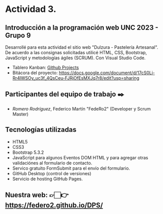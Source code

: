 # Actividad 3.
## Introducción a la programación web UNC 2023 - Grupo 9

Desarrollé para esta actividad el sitio web "Dulzura - Pastelería Artesanal". De acuerdo a las consignas solicitadas utilicé HTML, CSS, Bootstrap, JavaScript y metodologías ágiles (SCRUM). Con Visual Studio Code.

- Tablero Kanban: [Github Projects](https://github.com/users/FedeRo2/projects/1/views/1?layout=table)
- Bitácora del proyecto: https://docs.google.com/document/d/17cS0Li-Rr4lWSOy_uc3f_4QsCeu-FJRjOfEsMXJq7r8/edit?usp=sharing

## Participantes del equipo de trabajo ✒️
* _Romero Rodríguez_, Federico Martín "FedeRo2" (Developer y Scrum Master)

## Tecnologías utilizadas
* HTML5
* CSS3
* Bootstrap 5.3.2
* JavaScript para algunos Eventos DOM HTML y para agregar otras validaciónes al formulario de contacto.
* Servico gratuito FormSubmit para el envío del formulario.
* GitHub Desktop (control de versiones)
* Servicio de hosting GitHub Pages.

## Nuestra web: 👉🏻👉 https://federo2.github.io/DPS/